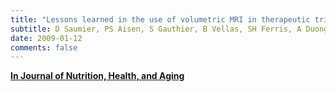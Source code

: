 ```yaml
---
title: "Lessons learned in the use of volumetric MRI in therapeutic trials in Alzheimer's disease: the ALZHEMED (Tramiprosate) experience"
subtitle: D Saumier, PS Aisen, S Gauthier, B Vellas, SH Ferris, A Duong, J Suhy, J Oh, W Lau, D Garceau, D Haine, J Sampalis
date: 2009-01-12
comments: false
---
```


[**In Journal of Nutrition, Health, and Aging**](http://www.springerlink.com/index/N84T73U556L22J27.pdf)


